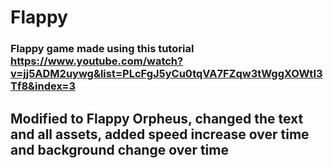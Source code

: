 # Flappy

### Flappy game made using this tutorial https://www.youtube.com/watch?v=jj5ADM2uywg&list=PLcFgJ5yCu0tqVA7FZqw3tWggXOWtI3Tf8&index=3

## Modified to Flappy Orpheus, changed the text and all assets, added speed increase over time and background change over time
